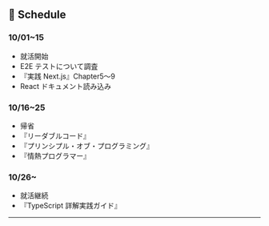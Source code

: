 ## 📅 Schedule

### 10/01~15

- 就活開始
- E2E テストについて調査
- 『実践 Next.js』Chapter5〜9
- React ドキュメント読み込み

### 10/16~25

- 帰省
- 『リーダブルコード』
- 『プリンシプル・オブ・プログラミング』
- 『情熱プログラマー』

### 10/26~

- 就活継続
- 『TypeScript 詳解実践ガイド』

---
